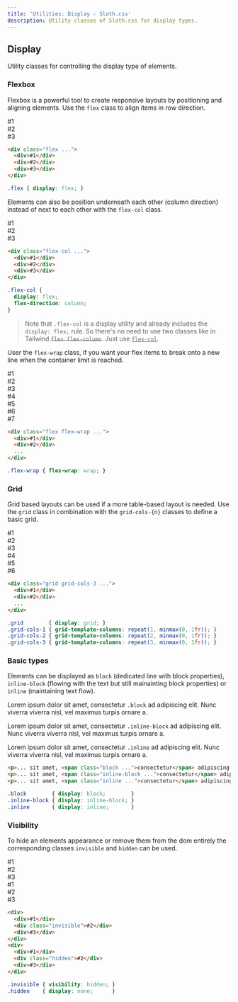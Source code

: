 ```yaml
---
title: 'Utilities: Display - Sloth.css'
description: Utility classes of Sloth.css for display types.
---
```


## Display

Utility classes for controlling the display type of elements.

### Flexbox

Flexbox is a powerful tool to create responsive layouts by positioning and aligning elements. Use the `flex` class to align items in row direction.

<div class="demo">
  <div class="flex gap-4 items-center bg-muted w-32 p-4 rounded">
    <div class="text-light bg-accent-variant flex-center rounded h-8 w-8 font-mono font-bold">#1</div>
    <div class="text-light bg-accent-variant flex-center rounded h-8 w-8 font-mono font-bold">#2</div>
    <div class="text-light bg-accent-variant flex-center rounded h-8 w-8 font-mono font-bold">#3</div>
  </div>
</div>

```html
<div class="flex ...">
  <div>#1</div>
  <div>#2</div>
  <div>#3</div>
</div>
```

```css
.flex { display: flex; }
```

Elements can also be position underneath each other (column direction) instead of next to each other with the `flex-col` class.

<div class="demo">
  <div class="flex-col gap-4 bg-muted w-32 p-4 rounded">
    <div class="text-light bg-accent-variant flex-center rounded h-8 w-8 font-mono font-bold">#1</div>
    <div class="text-light bg-accent-variant flex-center rounded h-8 w-8 font-mono font-bold">#2</div>
    <div class="text-light bg-accent-variant flex-center rounded h-8 w-8 font-mono font-bold">#3</div>
  </div>
</div>

```html
<div class="flex-col ...">
  <div>#1</div>
  <div>#2</div>
  <div>#3</div>
</div>
```

```css
.flex-col {
  display: flex;
  flex-direction: column;
}
```

> Note that `.flex-col` is a display utility and already includes the `display: flex;` rule. So there's no need to use two classes like in Tailwind <del>`flex flex-column`</del>. Just use <ins>`flex-col`</ins>.

User the `flex-wrap` class, if you want your flex items to break onto a new line when the container limit is reached.

<div class="demo">
  <div class="flex flex-wrap max-w-screen-xs gap-4 items-center bg-muted p-4 rounded">
    <div class="text-light bg-accent-variant flex-center rounded h-8 w-16 font-mono font-bold">#1</div>
    <div class="text-light bg-accent-variant flex-center rounded h-8 w-16 font-mono font-bold">#2</div>
    <div class="text-light bg-accent-variant flex-center rounded h-8 w-16 font-mono font-bold">#3</div>
    <div class="text-light bg-accent-variant flex-center rounded h-8 w-16 font-mono font-bold">#4</div>
    <div class="text-light bg-accent-variant flex-center rounded h-8 w-16 font-mono font-bold">#5</div>
    <div class="text-light bg-accent-variant flex-center rounded h-8 w-16 font-mono font-bold">#6</div>
    <div class="text-light bg-accent-variant flex-center rounded h-8 w-16 font-mono font-bold">#7</div>
  </div>
</div>

```html
<div class="flex flex-wrap ...">
  <div>#1</div>
  <div>#2</div>
  ...
</div>
```

```css
.flex-wrap { flex-wrap: wrap; }
```

### Grid

Grid based layouts can be used if a more table-based layout is needed. Use the `grid` class in combination with the `grid-cols-{n}` classes to define a basic grid.

<div class="demo">
  <div class="grid grid-cols-3 gap-4 items-center bg-muted p-4 rounded">
    <div class="text-light bg-accent-variant flex-center rounded h-8 font-mono font-bold">#1</div>
    <div class="text-light bg-accent-variant flex-center rounded h-8 font-mono font-bold">#2</div>
    <div class="text-light bg-accent-variant flex-center rounded h-8 font-mono font-bold">#3</div>
    <div class="text-light bg-accent-variant flex-center rounded h-8 font-mono font-bold">#4</div>
    <div class="text-light bg-accent-variant flex-center rounded h-8 font-mono font-bold">#5</div>
    <div class="text-light bg-accent-variant flex-center rounded h-8 font-mono font-bold">#6</div>
  </div>
</div>

```html
<div class="grid grid-cols-3 ...">
  <div>#1</div>
  <div>#2</div>
  ...
</div>
```

```css
.grid        { display: grid; }
.grid-cols-1 { grid-template-columns: repeat(1, minmax(0, 1fr)); }
.grid-cols-2 { grid-template-columns: repeat(2, minmax(0, 1fr)); }
.grid-cols-3 { grid-template-columns: repeat(3, minmax(0, 1fr)); }
```

### Basic types

Elements can be displayed as `block` (dedicated line with block properties), `inline-block` (flowing with the text but still mainainting block properties) or `inline` (maintaining text flow).

<div class="demo grid grid-cols-3 gap-8">
  <p>Lorem ipsum dolor sit amet, <span class="block bg-accent-variant rounded p-2">consectetur <code>.block</code></span> ad adipiscing elit. Nunc viverra viverra nisl, vel maximus turpis ornare a.</p>
  <p>Lorem ipsum dolor sit amet, <span class="inline-block bg-accent-variant rounded p-2">consectetur <code>.inline-block</code></span> ad adipiscing elit. Nunc viverra viverra nisl, vel maximus turpis ornare a.</p>
  <p>Lorem ipsum dolor sit amet, <span class="inline bg-accent-variant rounded p-2">consectetur <code>.inline</code></span> ad adipiscing elit. Nunc viverra viverra nisl, vel maximus turpis ornare a.</p>
</div>

```html
<p>... sit amet, <span class="block ...">consectetur</span> adipiscing elit ...</p>
<p>... sit amet, <span class="inline-block ...">consectetur</span> adipiscing eli t..</p>
<p>... sit amet, <span class="inline ...">consectetur</span> adipiscing elit ...</p>
```

```css
.block        { display: block;        }
.inline-block { display: inline-block; }
.inline       { display: inline;       }
```

### Visibility

To hide an elements appearance or remove them from the dom entirely the corresponding classes `invisible` and `hidden` can be used.

<div class="demo flex-col gap-4">
  <div class="flex gap-4 items-center bg-muted w-32 p-4 rounded">
    <div class="text-light bg-accent-variant flex-center rounded h-8 w-8 font-mono font-bold">#1</div>
    <div class="text-light bg-accent-variant flex-center rounded h-8 w-8 font-mono font-bold invisible">#2</div>
    <div class="text-light bg-accent-variant flex-center rounded h-8 w-8 font-mono font-bold">#3</div>
  </div>
  <div class="flex gap-4 items-center bg-muted w-32 p-4 rounded">
    <div class="text-light bg-accent-variant flex-center rounded h-8 w-8 font-mono font-bold">#1</div>
    <div class="hidden">#2</div>
    <div class="text-light bg-accent-variant flex-center rounded h-8 w-8 font-mono font-bold">#3</div>
  </div>
</div>

```html
<div>
  <div>#1</div>
  <div class="invisible">#2</div>
  <div>#3</div>
</div>
<div>
  <div>#1</div>
  <div class="hidden">#2</div>
  <div>#3</div>
</div>
```

```css
.invisible { visibility: hidden; }
.hidden    { display: none;      }
```
